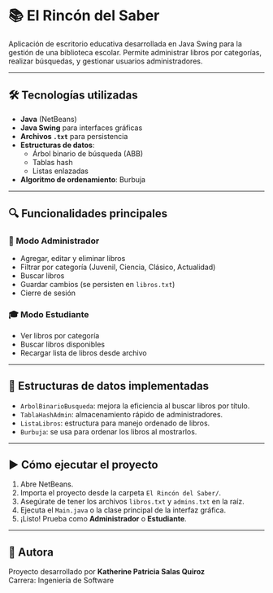# 📚 El Rincón del Saber

Aplicación de escritorio educativa desarrollada en Java Swing para la gestión de una biblioteca escolar. Permite administrar libros por categorías, realizar búsquedas, y gestionar usuarios administradores.

---

## 🛠️ Tecnologías utilizadas

- **Java** (NetBeans)
- **Java Swing** para interfaces gráficas
- **Archivos `.txt`** para persistencia
- **Estructuras de datos**:
  - Árbol binario de búsqueda (ABB)
  - Tablas hash
  - Listas enlazadas
- **Algoritmo de ordenamiento**: Burbuja

---

## 🔍 Funcionalidades principales

### 👤 Modo Administrador
- Agregar, editar y eliminar libros
- Filtrar por categoría (Juvenil, Ciencia, Clásico, Actualidad)
- Buscar libros
- Guardar cambios (se persisten en `libros.txt`)
- Cierre de sesión

### 🎓 Modo Estudiante
- Ver libros por categoría
- Buscar libros disponibles
- Recargar lista de libros desde archivo

---

## 🧠 Estructuras de datos implementadas

- `ArbolBinarioBusqueda`: mejora la eficiencia al buscar libros por título.
- `TablaHashAdmin`: almacenamiento rápido de administradores.
- `ListaLibros`: estructura para manejo ordenado de libros.
- `Burbuja`: se usa para ordenar los libros al mostrarlos.

---


## ▶️ Cómo ejecutar el proyecto

1. Abre NetBeans.
2. Importa el proyecto desde la carpeta `El Rincón del Saber/`.
3. Asegúrate de tener los archivos `libros.txt` y `admins.txt` en la raíz.
4. Ejecuta el `Main.java` o la clase principal de la interfaz gráfica.
5. ¡Listo! Prueba como **Administrador** o **Estudiante**.

---

## 🙋 Autora

Proyecto desarrollado por **Katherine Patricia Salas Quiroz**  
Carrera: Ingeniería de Software
